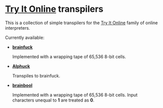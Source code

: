 # [Try It Online] transpilers

This is a collection of simple transpilers for the [Try It Online] family of online interpreters.

Currently available:

* **[brainfuck]**

	Implemented with a wrapping tape of 65,536 8-bit cells.

* **[Alphuck]**

	Transpiles to brainfuck.

* **[brainbool]**

	Implemented with a wrapping tape of 65,536 8-bit cells. Input characters unequal to **1** are treated as **0**.
	
[Try It Online]: http://tryitonline.net/
[brainfuck]: http://esolangs.org/wiki/brainfuck
[brainbool]: http://esolangs.org/wiki/brainbool
[Alphuck]: https://esolangs.org/wiki/Alphuck
